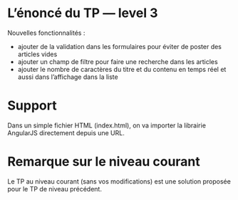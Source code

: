 # L’énoncé du TP — level 3

Nouvelles fonctionnalités :
- ajouter de la validation dans les formulaires pour éviter de poster des articles vides
- ajouter un champ de filtre pour faire une recherche dans les articles
- ajouter le nombre de caractères du titre et du contenu en temps réel et aussi dans l’affichage dans la liste

# Support

Dans un simple fichier HTML (index.html), on va importer la librairie AngularJS directement depuis une URL.

# Remarque sur le niveau courant

Le TP au niveau courant (sans vos modifications) est une solution proposée pour le TP de niveau précédent.